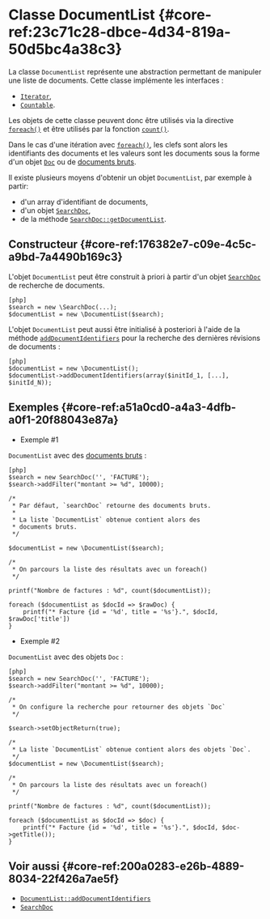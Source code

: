 # Classe DocumentList {#core-ref:23c71c28-dbce-4d34-819a-50d5bc4a38c3}

La classe `DocumentList` représente une abstraction permettant de manipuler une
liste de documents. Cette classe implémente les interfaces :

* [`Iterator`][php_iterator],
* [`Countable`][php_countable].

Les objets de cette classe peuvent donc être utilisés via la directive 
[`foreach()`][php_foreach] et être utilisés par la fonction [`count()`][php_count].

Dans le cas d'une itération avec [`foreach()`][php_foreach], les clefs sont
alors les identifiants des documents et les valeurs sont les documents sous la
forme d'un objet [`Doc`][Doc] ou de [documents bruts][resultatBrut].

Il existe plusieurs moyens d'obtenir un objet `DocumentList`, par exemple à partir:

* d'un array d'identifiant de documents,
* d'un objet [`SearchDoc`][SearchDoc],
* de la méthode [`SearchDoc::getDocumentList`][SearchDoc::getDocumentList].


## Constructeur {#core-ref:176382e7-c09e-4c5c-a9bd-7a4490b169c3}

L'objet `DocumentList` peut être construit à priori à partir d'un objet
[`SearchDoc`][SearchDoc] de recherche de documents.

    [php]
    $search = new \SearchDoc(...);
    $documentList = new \DocumentList($search);

L'objet `DocumentList` peut aussi être initialisé à posteriori à l'aide de la
méthode [`addDocumentIdentifiers`][DocumentList::addDocumentIdentifiers] pour la
recherche des dernières révisions de documents :

    [php]
    $documentList = new \DocumentList();
    $documentList->addDocumentIdentifiers(array($initId_1, [...], $initId_N));

## Exemples {#core-ref:a51a0cd0-a4a3-4dfb-a0f1-20f88043e87a}

- Exemple #1

`DocumentList` avec des [documents bruts][resultatBrut] :

    [php]
    $search = new SearchDoc('', 'FACTURE');
    $search->addFilter("montant >= %d", 10000);
    
    /*
     * Par défaut, `searchDoc` retourne des documents bruts.
     *
     * La liste `DocumentList` obtenue contient alors des
     * documents bruts.
     */
    
    $documentList = new \DocumentList($search);
    
    /*
     * On parcours la liste des résultats avec un foreach()
     */
    
    printf("Nombre de factures : %d", count($documentList));
    
    foreach ($documentList as $docId => $rawDoc) {
        printf("* Facture {id = '%d', title = '%s'}.", $docId, $rawDoc['title'])
    }

- Exemple #2

`DocumentList` avec des objets `Doc` :

    [php]
    $search = new SearchDoc('', 'FACTURE');
    $search->addFilter("montant >= %d", 10000);
    
    /*
     * On configure la recherche pour retourner des objets `Doc`
     */
    
    $search->setObjectReturn(true);
    
    /*
     * La liste `DocumentList` obtenue contient alors des objets `Doc`.
     */
    $documentList = new \DocumentList($search);
    
    /*
     * On parcours la liste des résultats avec un foreach()
     */
    
    printf("Nombre de factures : %d", count($documentList));
    
    foreach ($documentList as $docId => $doc) {
        printf("* Facture {id = '%d', title = '%s'}.", $docId, $doc->getTitle());
    }

## Voir aussi {#core-ref:200a0283-e26b-4889-8034-22f426a7ae5f}

- [`DocumentList::addDocumentIdentifiers`][DocumentList::addDocumentIdentifiers]
- [`SearchDoc`][SearchDoc]

<!-- links -->
[php_iterator]: http://docs.php.net/manual/fr/class.iterator.php
[php_countable]: http://docs.php.net/manual/fr/class.countable.php
[php_foreach]: http://docs.php.net/manual/fr/control-structures.foreach.php
[php_count]: http://docs.php.net/manual/fr/function.count.php
[SearchDoc::getDocumentList]: #core-ref:8f0824fa-eed6-4170-b52d-d3dc7c5cb9c1
[resultatBrut]: #core-ref:4c508940-f5a0-40ee-a942-6372a95d112e
[Doc]: #core-ref:1d557fb4-4eca-4ab8-a334-974fe563ddd2
[SearchDoc]: #core-ref:a5216d5c-4e0f-4e3c-9553-7cbfda6b3255
[DocumentList::addDocumentIdentifiers]: #core-ref:0fb2c846-e57a-402f-aa60-93379d05f90d
